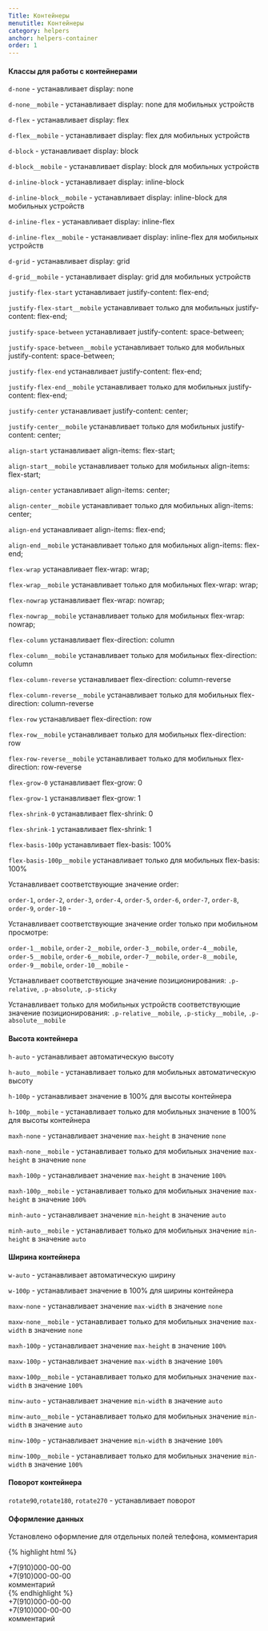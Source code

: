 ```yaml
---
Title: Контейнеры
menutitle: Контейнеры
category: helpers
anchor: helpers-container
order: 1
---
```


#### Классы для работы с контейнерами

`d-none` - устанавливает display: none

`d-none__mobile` - устанавливает display: none для мобильных устройств

`d-flex` - устанавливает display: flex

`d-flex__mobile` - устанавливает display: flex для мобильных устройств

`d-block` - устанавливает display: block

`d-block__mobile` - устанавливает display: block для мобильных устройств

`d-inline-block` - устанавливает display: inline-block

`d-inline-block__mobile` - устанавливает display: inline-block для мобильных устройств

`d-inline-flex` - устанавливает display: inline-flex

`d-inline-flex__mobile` - устанавливает display: inline-flex для мобильных устройств

`d-grid` - устанавливает display: grid

`d-grid__mobile` - устанавливает display: grid для мобильных устройств


`justify-flex-start` устанавливает justify-content: flex-end;

`justify-flex-start__mobile` устанавливает только для мобильных justify-content: flex-end;

`justify-space-between` устанавливает justify-content: space-between;

`justify-space-between__mobile` устанавливает только для мобильных justify-content: space-between;

`justify-flex-end` устанавливает justify-content: flex-end;

`justify-flex-end__mobile` устанавливает только для мобильных justify-content: flex-end;

`justify-center` устанавливает justify-content: center;

`justify-center__mobile` устанавливает только для мобильных justify-content: center;


`align-start` устанавливает align-items: flex-start;

`align-start__mobile` устанавливает только для мобильных align-items: flex-start;

`align-center` устанавливает align-items: center;

`align-center__mobile` устанавливает только для мобильных align-items: center;

`align-end` устанавливает align-items: flex-end;

`align-end__mobile` устанавливает только для мобильных align-items: flex-end;


`flex-wrap` устанавливает flex-wrap: wrap;

`flex-wrap__mobile` устанавливает только для мобильных flex-wrap: wrap;

`flex-nowrap` устанавливает flex-wrap: nowrap;

`flex-nowrap__mobile` устанавливает только для мобильных flex-wrap: nowrap;

`flex-column` устанавливает flex-direction: column

`flex-column__mobile` устанавливает только для мобильных flex-direction: column

`flex-column-reverse` устанавливает flex-direction: column-reverse

`flex-column-reverse__mobile` устанавливает только для мобильных flex-direction: column-reverse

`flex-row` устанавливает flex-direction: row

`flex-row__mobile` устанавливает только для мобильных flex-direction: row

`flex-row-reverse__mobile` устанавливает только для мобильных flex-direction: row-reverse

`flex-grow-0` устанавливает flex-grow: 0

`flex-grow-1` устанавливает flex-grow: 1

`flex-shrink-0` устанавливает flex-shrink: 0

`flex-shrink-1` устанавливает flex-shrink: 1

`flex-basis-100p` устанавливает flex-basis: 100%

`flex-basis-100p__mobile` устанавливает только для мобильных flex-basis: 100%


Устанавливает соответствующие значение order:

`order-1`, `order-2`, `order-3`, `order-4`, `order-5`, `order-6`, `order-7`, `order-8`, `order-9`, `order-10` -

Устанавливает соответствующие значение order только при мобильном просмотре:

`order-1__mobile`, `order-2__mobile`, `order-3__mobile`, `order-4__mobile`, `order-5__mobile`, `order-6__mobile`, `order-7__mobile`, `order-8__mobile`, `order-9__mobile`, `order-10__mobile` -

Устанавливает соответствующие значение позиционирования:
`.p-relative`, `.p-absolute`, `.p-sticky`

Устанавливает только для мобильных устройств соответствующие значение позиционирования:
`.p-relative__mobile`, `.p-sticky__mobile`, `.p-absolute__mobile`

#### Высота контейнера

`h-auto` - устанавливает автоматическую высоту

`h-auto__mobile` - устанавливает только для мобильных автоматическую высоту

`h-100p` - устанавливает значение в 100% для высоты контейнера

`h-100p__mobile` - устанавливает только для мобильных значение в 100% для высоты контейнера

`maxh-none` - устанавливает значение `max-height` в значение `none`

`maxh-none__mobile` - устанавливает только для мобильных значение `max-height` в значение `none`

`maxh-100p` - устанавливает значение `max-height` в значение `100%`

`maxh-100p__mobile` - устанавливает только для мобильных значение `max-height` в значение `100%`

`minh-auto` - устанавливает значение `min-height` в значение `auto`

`minh-auto__mobile` - устанавливает только для мобильных значение `min-height` в значение `auto`

#### Ширина контейнера

`w-auto` - устанавливает автоматическую ширину

`w-100p` - устанавливает значение в 100% для ширины контейнера

`maxw-none` - устанавливает значение `max-width` в значение `none`

`maxw-none__mobile` - устанавливает только для мобильных значение `max-width` в значение `none`

`maxh-100p` - устанавливает значение `max-height` в значение `100%`

`maxw-100p` - устанавливает значение `max-width` в значение `100%`

`maxw-100p__mobile` - устанавливает только для мобильных значение `max-width` в значение `100%`

`minw-auto` - устанавливает значение `min-width` в значение `auto`

`minw-auto__mobile` - устанавливает только для мобильных значение `min-width` в значение `auto`

`minw-100p` - устанавливает значение `min-width` в значение `100%`

`minw-100p__mobile` - устанавливает только для мобильных значение `min-width` в значение `100%`

#### Поворот контейнера

`rotate90`,`rotate180`, `rotate270` - устанавливает поворот

#### Оформление данных

Установлено оформление для отдельных полей телефона, комментария

{% highlight html %}
  <div class="phoneFieldOrange">+7(910)000-00-00</div>
  <div class="phoneFieldBlue">+7(910)000-00-00</div>
  <div class="commentField">комментарий</div>
{% endhighlight %}
<div class="bs-docs-example">
  <div class="phoneFieldOrange mb-10">+7(910)000-00-00</div>
  <div class="phoneFieldBlue mb-10 ml-10">+7(910)000-00-00</div>
  <div class="commentField ml-10">комментарий</div>
</div>